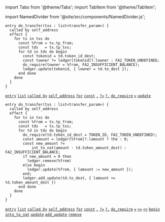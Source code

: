 import Tabs from '@theme/Tabs';
import TabItem from '@theme/TabItem';

import NamedDivider from '@site/src/components/NamedDivider.js';

<NamedDivider title="Code" width="1.5"/>

<Tabs defaultValue="NFT" >

<TabItem value="NFT">

```archetype
entry do_transfer(txs : list<transfer_param>) {
  called by self_address
  effect {
    for tx in txs do
      const %from = tx.tp_from;
      const tds   = tx.tp_txs;
      for td in tds do begin
        const tokenid = td.token_id_dest;
        const towner ?= ledger[tokenid]?.lowner : FA2_TOKEN_UNDEFINED;
        do_require(towner = %from, FA2_INSUFFICIENT_BALANCE);
        ledger.update(tokenid, { lowner = td.to_dest });
      end done
    done
  }
}
```
[`entry`](/docs/reference/declarations/entrypoint#entry) [`list`](/docs/reference/types#list<T>) [`called by`](/docs/reference/declarations/entrypoint#called-by) [`self_address`](/docs/reference/expressions/constants#self_address) [`for`](/docs/reference/instructions/control#for) [`const`](/docs/reference/instructions/localvariable#const) [`.`](/docs/reference/expressions/operators/access#ab-1) [`?=`](/docs/reference/instructions/localvariable#) [`?.`](/docs/reference/expressions/asset#ak--asset_keyaf-1) [`do_require`](/docs/reference/instructions/divergent#do_requiret--bool-e--t) [`=`](/docs/reference/expressions/operators/arithmetic#a--b-7) [`update`](/docs/reference/instructions/asset#aupdatek--u-)

</TabItem>

<TabItem value="Fungible">

```archetype
entry do_transfer(txs : list<transfer_param>) {
  called by self_address
  effect {
    for tx in txs do
      const %from = tx.tp_from;
      const tds   = tx.tp_txs;
      for td in tds do begin
        do_require(td.token_id_dest = TOKEN_ID, FA2_TOKEN_UNDEFINED);
        const amount = ledger[%from]?.lamount ? the : 0;
        const new_amount ?=
            int_to_nat(amount - td.token_amount_dest) : FA2_INSUFFICIENT_BALANCE;
        if new_amount = 0 then
          ledger.remove(%from)
        else begin
          ledger.update(%from, { lamount := new_amount });
        end;
        ledger.add_update(td.to_dest, { lamount += td.token_amount_dest })
      end done
    done
  }
}
```
[`entry`](/docs/reference/declarations/entrypoint#entry) [`list`](/docs/reference/types#list<T>) [`called by`](/docs/reference/declarations/entrypoint#called-by) [`self_address`](/docs/reference/expressions/constants#self_address) [`for`](/docs/reference/instructions/control#for) [`const`](/docs/reference/instructions/localvariable#const) [`.`](/docs/reference/expressions/operators/access#ab-1) [`?=`](/docs/reference/instructions/localvariable#) [`?.`](/docs/reference/expressions/asset#ak--asset_keyaf-1) [`do_require`](/docs/reference/instructions/divergent#do_requiret--bool-e--t) [`=`](/docs/reference/expressions/operators/arithmetic#a--b-7) [`>=`](/docs/reference/expressions/operators/arithmetic#a--b-12) [`<>`](/docs/reference/expressions/operators/arithmetic#a--b-8) [`begin`](/docs/reference/instructions/sequence) [`into_to_nat`](/docs/reference/expressions/builtins#int_to_nat(i%20:%20int)) [`update`](/docs/reference/instructions/asset#aupdatek--u-) [`add_update`](/docs/reference/instructions/asset#aadd_updatek--u-) [`remove`](/docs/reference/instructions/asset#aremovek)


</TabItem>
</Tabs>